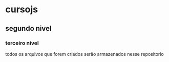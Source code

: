 # cursojs
## segundo nivel
### terceiro nivel
todos os arquivos que forem criados serão armazenados nesse repositorio
